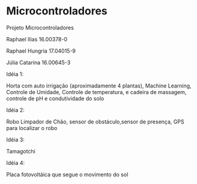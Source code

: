 # Microcontroladores
Projeto Microcontroladores

Raphael Ilias 	16.00378-0

Raphael Hungria 17.04015-9

Júlia Catarina	16.00645-3


Idéia 1: 

Horta com auto irrigação (aproximadamente 4 plantas), Machine Learning, Controle de Umidade, Controle de temperatura, e cadeira de massagem, controle de pH e condutividade do solo

Idéia 2:

Robo Limpador de Chão, sensor de obstáculo,sensor de presença, GPS para localizar o robo

Idéia 3: 

Tamagotchi

Idéia 4:

Placa fotovoltáica que segue o movimento do sol
